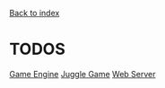 [Back to index](/index)

# TODOS

[Game Engine](game_engine)
[Juggle Game](juggle_game)
[Web Server](web_server)
